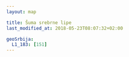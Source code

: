 ```yaml
---
layout: map

title: Šuma srebrne lipe
last_modified_at: 2018-05-23T08:07:32+02:00

geoSrbija:
  L1_183: [151]
---
```

